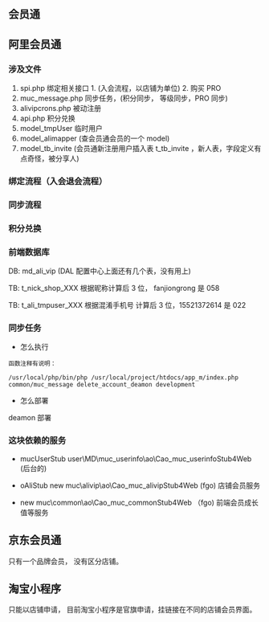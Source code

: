 ## 会员通

## 阿里会员通

### 涉及文件

1. spi.php 绑定相关接口 1. (入会流程，以店铺为单位) 2. 购买 PRO
2. muc_message.php 同步任务，(积分同步， 等级同步，PRO 同步)
3. alivipcrons.php 被动注册
4. api.php 积分兑换
5. model_tmpUser 临时用户
6. model_alimapper (查会员通会员的一个 model)
7. model_tb_invite (会员通新注册用户插入表 t_tb_invite ，新人表，字段定义有点奇怪，被分享人)

### 绑定流程（入会退会流程）

### 同步流程

### 积分兑换

### 前端数据库

DB: md_ali_vip (DAL 配置中心上面还有几个表，没有用上)

TB: t_nick_shop_XXX 根据昵称计算后 3 位， fanjiongrong 是 058

TB: t_ali_tmpuser_XXX 根据混淆手机号 计算后 3 位，15521372614 是 022

### 同步任务

-   怎么执行

```
函数注释有说明：

/usr/local/php/bin/php /usr/local/project/htdocs/app_m/index.php common/muc_message delete_account_deamon development

```

-   怎么部署

deamon 部署

### 这块依赖的服务

-   mucUserStub user\MD\muc_userinfo\ao\Cao_muc_userinfoStub4Web (后台的)

-   oAliStub new muc\alivip\ao\Cao_muc_alivipStub4Web (fgo) 店铺会员服务

-   new muc\common\ao\Cao_muc_commonStub4Web （fgo) 前端会员成长值等服务

## 京东会员通

只有一个品牌会员， 没有区分店铺。

## 淘宝小程序

只能以店铺申请， 目前淘宝小程序是官旗申请，挂链接在不同的店铺会员界面。
